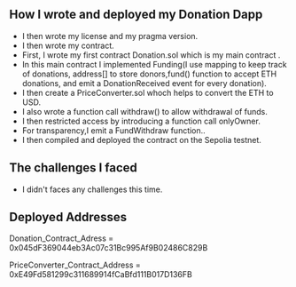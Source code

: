 ## How I wrote and deployed my Donation Dapp 
- I then wrote my  license and my pragma version.
- I then wrote my contract.
- First, I wrote my first contract Donation.sol which is my main contract .
- In this main contract I implemented Funding(I use mapping to keep track of donations, address[] to store donors,fund() function to accept ETH donations,
  and emit a DonationReceived event for every donation).
- I then create a PriceConverter.sol whoch helps to convert the ETH to USD.
- I also wrote a function call withdraw() to allow withdrawal of funds.
- I then restricted access by introducing a function call onlyOwner.
- For transparency,I emit a FundWithdraw function..
- I then compiled and deployed the contract on the Sepolia testnet.




## The challenges I faced
- I didn't faces any challenges this time.
  
## Deployed Addresses

Donation_Contract_Adress = 0x045dF369044eb3Ac07c31Bc995Af9B02486C829B

PriceConverter_Contract_Address = 0xE49Fd581299c311689914fCaBfd111B017D136FB
